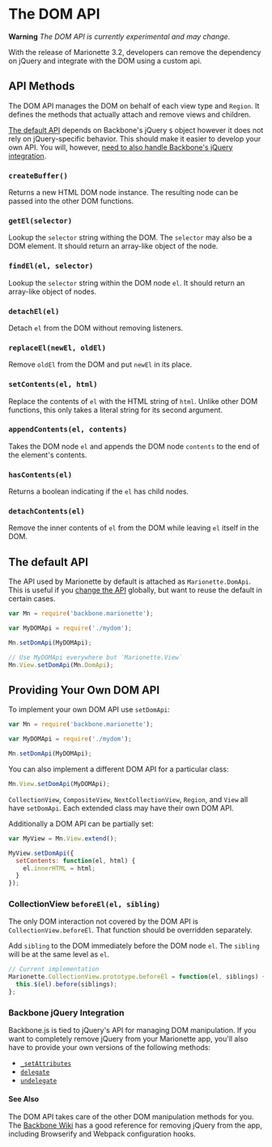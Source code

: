 # The DOM API

**Warning** *The DOM API is currently experimental and may change.*

With the release of Marionette 3.2, developers can remove the dependency on
jQuery and integrate with the DOM using a custom api.

## API Methods

The DOM API manages the DOM on behalf of each view type and `Region`.
It defines the methods that actually attach and remove views and children.

[The default API](#the-default-api) depends on Backbone's jQuery `$` object however it does not
rely on jQuery-specific behavior. This should make it easier to develop your own
API. You will, however, [need to also handle Backbone's jQuery integration](#backbone-jquery-integration).

### `createBuffer()`

Returns a new HTML DOM node instance. The resulting node can be passed into the
other DOM functions.

### `getEl(selector)`

Lookup the `selector` string withing the DOM. The `selector` may also be a DOM element.
It should return an array-like object of the node.

### `findEl(el, selector)`

Lookup the `selector` string within the DOM node `el`. It should return an array-like object of nodes.

### `detachEl(el)`

Detach `el` from the DOM without removing listeners.

### `replaceEl(newEl, oldEl)`

Remove `oldEl` from the DOM and put `newEl` in its place.

### `setContents(el, html)`

Replace the contents of `el` with the HTML string of `html`. Unlike other DOM
functions, this only takes a literal string for its second argument.

### `appendContents(el, contents)`

Takes the DOM node `el` and appends the DOM node `contents` to the end of the
element's contents.

### `hasContents(el)`

Returns a boolean indicating if the `el` has child nodes.

### `detachContents(el)`

Remove the inner contents of `el` from the DOM while leaving `el` itself in the
DOM.

## The default API

The API used by Marionette by default is attached as `Marionette.DomApi`.
This is useful if you [change the API](#providing-your-own-dom-api) globally,
but want to reuse the default in certain cases.

```javascript
var Mn = require('backbone.marionette');

var MyDOMApi = require('./mydom');

Mn.setDomApi(MyDOMApi);

// Use MyDOMApi everywhere but `Marionette.View`
Mn.View.setDomApi(Mn.DomApi);
```

## Providing Your Own DOM API

To implement your own DOM API use `setDomApi`:

```javascript
var Mn = require('backbone.marionette');

var MyDOMApi = require('./mydom');

Mn.setDomApi(MyDOMApi);
```

You can also implement a different DOM API for a particular class:

```javascript
Mn.View.setDomApi(MyDOMApi);
```

`CollectionView`, `CompositeView`, `NextCollectionView`, `Region`, and `View`
all have `setDomApi`. Each extended class may have their own DOM API.

Additionally a DOM API can be partially set:

```javascript
var MyView = Mn.View.extend();

MyView.setDomApi({
  setContents: function(el, html) {
    el.innerHTML = html;
  }
});
```

### CollectionView `beforeEl(el, sibling)`

The only DOM interaction not covered by the DOM API is `CollectionView.beforeEl`.
That function should be overridden separately.

Add `sibling` to the DOM immediately before the DOM node `el`. The `sibling`
will be at the same level as `el`.

```javascript
// Current implementation
Marionette.CollectionView.prototype.beforeEl = function(el, siblings) {
  this.$(el).before(siblings);
};
```

### Backbone jQuery Integration

Backbone.js is tied to jQuery's API for managing DOM manipulation. If you want
to completely remove jQuery from your Marionette app, you'll also have to
provide your own versions of the following methods:

* [`_setAttributes`](http://backbonejs.org/docs/backbone.html#section-170)
* [`delegate`](http://backbonejs.org/docs/backbone.html#section-165)
* [`undelegate`](http://backbonejs.org/docs/backbone.html#section-167)

#### See Also

The DOM API takes care of the other DOM manipulation methods for you. The
[Backbone Wiki](https://github.com/jashkenas/backbone/wiki/using-backbone-without-jquery)
has a good reference for removing jQuery from the app, including Browserify and
Webpack configuration hooks.

